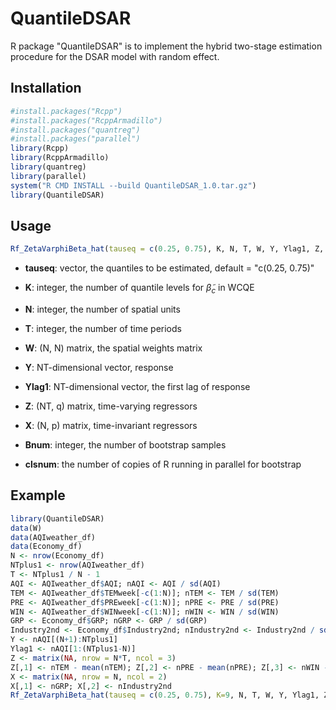 # QuantileDSAR

R package "QuantileDSAR" is to implement the hybrid two-stage estimation procedure for the DSAR model with random effect.

## Installation

```R
#install.packages("Rcpp")
#install.packages("RcppArmadillo")
#install.packages("quantreg")
#install.packages("parallel")
library(Rcpp)
library(RcppArmadillo)
library(quantreg)
library(parallel)
system("R CMD INSTALL --build QuantileDSAR_1.0.tar.gz")
library(QuantileDSAR)
```

## Usage

```R
Rf_ZetaVarphiBeta_hat(tauseq = c(0.25, 0.75), K, N, T, W, Y, Ylag1, Z, X, Bnum, clsnum)
```

- **tauseq**:  vector, the quantiles to be estimated, default = "c(0.25, 0.75)"

- **K**:  integer, the number of quantile levels for $\widetilde{\beta}_{c}$ in WCQE
- **N**:  integer, the number of spatial units
- **T**:  integer, the number of time periods
- **W**:  (N, N) matrix, the spatial weights matrix
- **Y**:  NT​-dimensional vector, response
- **Ylag1**:  NT​-dimensional vector, the first lag of response
- **Z**:  (NT, q​) matrix, time-varying regressors
- **X**:  (N, p) matrix, time-invariant regressors
- **Bnum**:  integer, the number of bootstrap samples
- **clsnum**:  the number of copies of R running in parallel for bootstrap

## Example

```R
library(QuantileDSAR)
data(W)
data(AQIweather_df)
data(Economy_df)
N <- nrow(Economy_df)
NTplus1 <- nrow(AQIweather_df)
T <- NTplus1 / N - 1
AQI <- AQIweather_df$AQI; nAQI <- AQI / sd(AQI)
TEM <- AQIweather_df$TEMweek[-c(1:N)]; nTEM <- TEM / sd(TEM)
PRE <- AQIweather_df$PREweek[-c(1:N)]; nPRE <- PRE / sd(PRE)
WIN <- AQIweather_df$WINweek[-c(1:N)]; nWIN <- WIN / sd(WIN)
GRP <- Economy_df$GRP; nGRP <- GRP / sd(GRP)
Industry2nd <- Economy_df$Industry2nd; nIndustry2nd <- Industry2nd / sd(Industry2nd)
Y <- nAQI[(N+1):NTplus1]
Ylag1 <- nAQI[1:(NTplus1-N)]
Z <- matrix(NA, nrow = N*T, ncol = 3)
Z[,1] <- nTEM - mean(nTEM); Z[,2] <- nPRE - mean(nPRE); Z[,3] <- nWIN - mean(nWIN)
X <- matrix(NA, nrow = N, ncol = 2)
X[,1] <- nGRP; X[,2] <- nIndustry2nd
Rf_ZetaVarphiBeta_hat(tauseq = c(0.25, 0.75), K=9, N, T, W, Y, Ylag1, Z, X, Bnum=500, clsnum=6)
```



